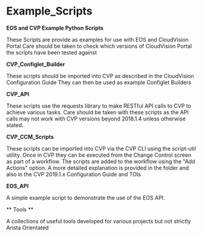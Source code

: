 # Example_Scripts
**EOS and CVP Example Python Scripts**

These Scripts are provide as examples for use with EOS and CloudVision Portal
Care should be taken to check which versions of CloudVision Portal the scripts have been tested against

**CVP_Configlet_Builder**

These scripts should be imported into CVP as described in the CloudVision Configuration Guide
They can then be used as example Configlet Builders

**CVP_API**

These scripts use the requests library to make RESTful API calls to CVP to achieve various tasks.
Care should be taken with these scripts as the API calls may not work with CVP versions beyond 2018.1.4 unless otherwise stated.

**CVP_CCM_Scripts**

These scripts can be imported into CVP via the CVP CLI using the script-util utility. Once in CVP they can be executed from the Change Control screen as part of a workflow. The scripts are added to the workflow using the "Add Actions" option. A more detailed explanation is provided in the folder and also in the CVP 2019.1.x Configuration Guide and TOIs

**EOS_API**

A simple example script to demonstrate the use of the EOS API.

** Tools **

A collections of useful tools developed for various projects but not strictly Arista Orientated

